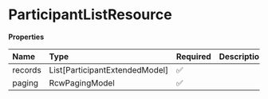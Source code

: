 # ParticipantListResource

**Properties**

| Name    | Type                           | Required | Description |
| :------ | :----------------------------- | :------- | :---------- |
| records | List[ParticipantExtendedModel] | ✅       |             |
| paging  | RcwPagingModel                 | ✅       |             |

<!-- This file was generated by liblab | https://liblab.com/ -->
